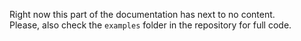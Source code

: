 Right now this part of the documentation has next to no content.  
Please, also check the `examples` folder in the repository for full code.